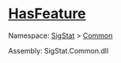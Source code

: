 # [HasFeature](./Signature-100663443.md)

Namespace: [SigStat]() > [Common](./../README.md)

Assembly: SigStat.Common.dll

